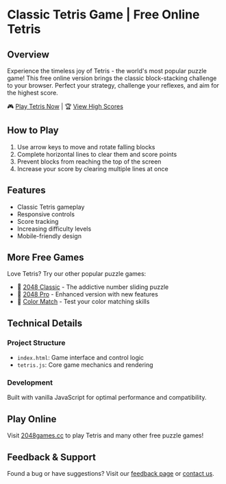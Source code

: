 # Classic Tetris Game | Free Online Tetris

## Overview

Experience the timeless joy of Tetris - the world's most popular puzzle game! This free online version brings the classic block-stacking challenge to your browser. Perfect your strategy, challenge your reflexes, and aim for the highest score.

🎮 [Play Tetris Now](https://2048games.cc/tetris) | 🏆 [View High Scores](https://2048games.cc/tetris/leaderboard)

## How to Play

1. Use arrow keys to move and rotate falling blocks
2. Complete horizontal lines to clear them and score points
3. Prevent blocks from reaching the top of the screen
4. Increase your score by clearing multiple lines at once

## Features

- Classic Tetris gameplay
- Responsive controls
- Score tracking
- Increasing difficulty levels
- Mobile-friendly design

## More Free Games

Love Tetris? Try our other popular puzzle games:

- 🎲 [2048 Classic](https://2048games.cc/2048) - The addictive number sliding puzzle
- 🔢 [2048 Pro](https://2048games.cc/2048-pro) - Enhanced version with new features
- 🌈 [Color Match](https://2048games.cc/color-match) - Test your color matching skills

## Technical Details

### Project Structure

- `index.html`: Game interface and control logic
- `tetris.js`: Core game mechanics and rendering

### Development

Built with vanilla JavaScript for optimal performance and compatibility.

## Play Online

Visit [2048games.cc](https://2048games.cc) to play Tetris and many other free puzzle games!

## Feedback & Support

Found a bug or have suggestions? Visit our [feedback page](https://2048games.cc/feedback) or [contact us](https://2048games.cc/contact).
